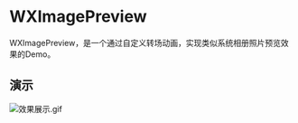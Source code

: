 # WXImagePreview
WXImagePreview，是一个通过自定义转场动画，实现类似系统相册照片预览效果的Demo。
## 演示
![效果展示.gif](https://github.com/KOmyself/WXImagePreview/blob/master/ReadMeImages/效果展示.gif)
